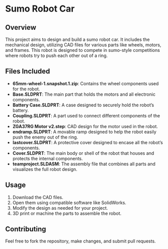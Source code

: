 
# Sumo Robot Car

## Overview
This project aims to design and build a sumo robot car. It includes the mechanical design, utilizing CAD files for various parts like wheels, motors, and frames. This robot is designed to compete in sumo-style competitions where robots try to push each other out of a ring.

## Files Included
- **65mm-wheel-1.snapshot.1.zip**: Contains the wheel components used for the robot.
- **Base.SLDPRT**: The main part that holds the motors and all electronic components.
- **Battery Case.SLDPRT**: A case designed to securely hold the robot’s battery.
- **Coupling.SLDPRT**: A part used to connect different components of the robot.
- **ZGA37RG Motor v2.step**: CAD design for the motor used in the robot.
- **endramp.SLDPRT**: A movable ramp designed to help the robot easily push the enemy out of the ring.
- **lastcover.SLDPRT**: A protective cover designed to encase all the robot’s components.
- **Cover.SLDPRT**: The main body or shell of the robot that houses and protects the internal components.
- **teamproject.SLDASM**: The assembly file that combines all parts and visualizes the full robot design.
## Usage
1. Download the CAD files.
2. Open them using compatible software like SolidWorks.
3. Modify the design as needed for your project.
4. 3D print or machine the parts to assemble the robot.

## Contributing
Feel free to fork the repository, make changes, and submit pull requests.
